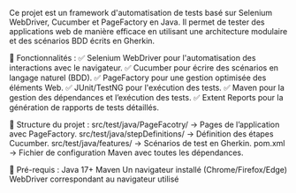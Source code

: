 Ce projet est un framework d'automatisation de tests basé sur Selenium WebDriver, Cucumber et PageFactory en Java. 
Il permet de tester des applications web de manière efficace en utilisant une architecture modulaire et des scénarios BDD écrits en Gherkin.

🚀 Fonctionnalités :
✅ Selenium WebDriver pour l'automatisation des interactions avec le navigateur.
✅ Cucumber pour écrire des scénarios en langage naturel (BDD).
✅ PageFactory pour une gestion optimisée des éléments Web.
✅ JUnit/TestNG pour l'exécution des tests.
✅ Maven pour la gestion des dépendances et l’exécution des tests.
✅ Extent Reports pour la génération de rapports de tests détaillés.

📂 Structure du projet :
src/test/java/PageFacotry/ → Pages de l’application avec PageFactory.
src/test/java/stepDefinitions/ → Définition des étapes Cucumber.
src/test/java/features/ → Scénarios de test en Gherkin.
pom.xml → Fichier de configuration Maven avec toutes les dépendances.

🔧 Pré-requis :
Java 17+
Maven
Un navigateur installé (Chrome/Firefox/Edge)
WebDriver correspondant au navigateur utilisé
